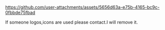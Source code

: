 

https://github.com/user-attachments/assets/5656d63a-e75b-4165-bc9c-0fbbde75fbad

If someone logos,icons are used please contact.I will remove it.
